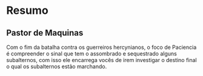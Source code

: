 # Resumo
## Pastor de Maquinas 
Com o fim da batalha contra os guerreiros hercynianos, o foco de Paciencia é compreender o sinal que tem o assombrado e sequestrado alguns subalternos,
com isso ele encarrega vocês de irem investigar o destino final o qual os subalternos estão marchando. 

